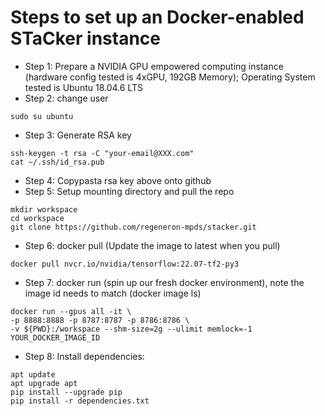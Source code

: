 # Steps to set up an Docker-enabled STaCker instance

* Step 1: Prepare a NVIDIA GPU empowered computing instance (hardware config tested is 4xGPU, 192GB Memory); Operating System tested is Ubuntu 18.04.6 LTS
* Step 2: change user

```
sudo su ubuntu
```

* Step 3: Generate RSA key

```
ssh-keygen -t rsa -C "your-email@XXX.com"
cat ~/.ssh/id_rsa.pub
```

* Step 4: Copypasta rsa key above onto github
* Step 5: Setup mounting directory and pull the repo        
```
mkdir workspace
cd workspace
git clone https://github.com/regeneron-mpds/stacker.git
```

* Step 6: docker pull (Update the image to latest when you pull)

```
docker pull nvcr.io/nvidia/tensorflow:22.07-tf2-py3
```

* Step 7: docker run (spin up our fresh docker environment), note the image id needs to match (docker image ls)
```
docker run --gpus all -it \
-p 8888:8888 -p 8787:8787 -p 8786:8786 \
-v ${PWD}:/workspace --shm-size=2g --ulimit memlock=-1 YOUR_DOCKER_IMAGE_ID
```

* Step 8: Install dependencies:

```
apt update
apt upgrade apt
pip install --upgrade pip
pip install -r dependencies.txt
```
